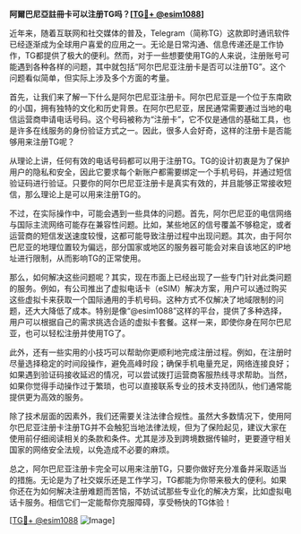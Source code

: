 **阿爾巴尼亞註冊卡可以注册TG吗？[[TG💪+ @esim1088](https://t.me/s/esim1088)]**

近年来，随着互联网和社交媒体的普及，Telegram（简称TG）这款即时通讯软件已经逐渐成为全球用户喜爱的应用之一。无论是日常沟通、信息传递还是工作协作，TG都提供了极大的便利。然而，对于一些想要使用TG的人来说，注册账号可能遇到各种各样的问题，其中就包括“阿尔巴尼亚注册卡是否可以注册TG”。这个问题看似简单，但实际上涉及多个方面的考量。

首先，让我们来了解一下什么是阿尔巴尼亚注册卡。阿尔巴尼亚是一个位于东南欧的小国，拥有独特的文化和历史背景。在阿尔巴尼亚，居民通常需要通过当地的电信运营商申请电话号码。这个号码被称为“注册卡”，它不仅是通信的基础工具，也是许多在线服务的身份验证方式之一。因此，很多人会好奇，这样的注册卡是否能够用来注册TG呢？

从理论上讲，任何有效的电话号码都可以用于注册TG。TG的设计初衷是为了保护用户的隐私和安全，因此它要求每个新账户都需要绑定一个手机号码，并通过短信验证码进行验证。只要你的阿尔巴尼亚注册卡是真实有效的，并且能够正常接收短信，那么理论上是可以用来注册TG的。

不过，在实际操作中，可能会遇到一些具体的问题。首先，阿尔巴尼亚的电信网络与国际主流网络可能存在兼容性问题。比如，某些地区的信号覆盖不够稳定，或者运营商的短信发送速度较慢，这都可能导致注册过程中出现问题。其次，由于阿尔巴尼亚的地理位置较为偏远，部分国家或地区的服务器可能会对来自该地区的IP地址进行限制，从而影响TG的正常使用。

那么，如何解决这些问题呢？其实，现在市面上已经出现了一些专门针对此类问题的服务。例如，有公司推出了虚拟电话卡（eSIM）解决方案，用户可以通过购买这些虚拟卡来获取一个国际通用的手机号码。这种方式不仅解决了地域限制的问题，还大大降低了成本。特别是像“@esim1088”这样的平台，提供了多种选择，用户可以根据自己的需求挑选合适的虚拟卡套餐。这样一来，即使你身在阿尔巴尼亚，也可以轻松注册并使用TG了。

此外，还有一些实用的小技巧可以帮助你更顺利地完成注册过程。例如，在注册时尽量选择稳定的时间段操作，避免高峰时段；确保手机电量充足，网络连接良好；如果遇到验证码接收延迟的情况，可以尝试拨打运营商客服热线寻求帮助。当然，如果你觉得手动操作过于繁琐，也可以直接联系专业的技术支持团队，他们通常能提供更为高效的服务。

除了技术层面的因素外，我们还需要关注法律合规性。虽然大多数情况下，使用阿尔巴尼亚注册卡注册TG并不会触犯当地法律法规，但为了保险起见，建议大家在使用前仔细阅读相关的条款和条件。尤其是涉及到跨境数据传输时，更要遵守相关国家的网络安全法规，以免造成不必要的麻烦。

总之，阿尔巴尼亚注册卡完全可以用来注册TG，只要你做好充分准备并采取适当的措施。无论是为了社交娱乐还是工作学习，TG都能为你带来极大的便利。如果你还在为如何解决注册难题而苦恼，不妨试试那些专业化的解决方案，比如虚拟电话卡服务。相信它们一定能帮你克服障碍，享受畅快的TG体验！

[[TG💪+ @esim1088](https://t.me/s/esim1088) ![Image](https://i.postimg.cc/4NQfJmqS/Snipaste-2025-05-13-00-14-12.png)]